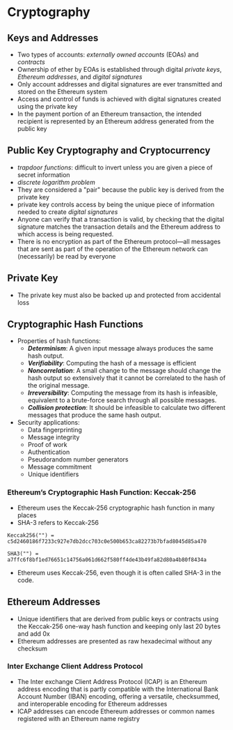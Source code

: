 # **Cryptography**
## **Keys and Addresses**
- Two types of accounts: *externally owned accounts* (EOAs) and *contracts*
- Ownership of ether by EOAs is established through digital *private keys*, *Ethereum addresses*, and *digital signatures*
- Only account addresses and digital signatures are ever transmitted and stored on the Ethereum system
- Access and control of funds is achieved with digital signatures created using the private key
- In the payment portion of an Ethereum transaction, the intended recipient is represented by an Ethereum address generated from the public key

## **Public Key Cryptography and Cryptocurrency**
- *trapdoor functions*: difficult to invert unless you are given a piece of secret information
- *discrete logarithm problem*
- They are considered a "pair" because the public key is derived from the private key
-  private key controls access by being the unique piece of information needed to create *digital signatures*
-  Anyone can verify that a transaction is valid, by checking that the digital signature matches the transaction details and the Ethereum address to which access is being requested. 
-  There is no encryption as part of the Ethereum protocol—all messages that are sent as part of the operation of the Ethereum network can (necessarily) be read by everyone

## **Private Key**
- The private key must also be backed up and protected from accidental loss

## **Cryptographic Hash Functions**
- Properties of hash functions:
  - ***Determinism***: A given input message always produces the same hash output.
  - ***Verifiability***: Computing the hash of a message is efficient
  - ***Noncorrelation***: A small change to the message should change the hash output so extensively that it cannot be correlated to the hash of the original message.
  - ***Irreversibility***: Computing the message from its hash is infeasible, equivalent to a brute-force search through all possible messages.
  - ***Collision protection***: It should be infeasible to calculate two different messages that produce the same hash output.
- Security applications: 
  - Data fingerprinting
  - Message integrity
  - Proof of work
  - Authentication
  - Pseudorandom number generators
  - Message commitment
  - Unique identifiers

### **Ethereum’s Cryptographic Hash Function: Keccak-256**
- Ethereum uses the Keccak-256 cryptographic hash function in many places
- SHA-3 refers to Keccak-256
```
Keccak256("") = c5d2460186f7233c927e7db2dcc703c0e500b653ca82273b7bfad8045d85a470

SHA3("") = a7ffc6f8bf1ed76651c14756a061d662f580ff4de43b49fa82d80a4b80f8434a
```
- Ethereum uses Keccak-256, even though it is often called SHA-3 in the code.

## **Ethereum Addresses**
- Unique identifiers that are derived from public keys or contracts using the Keccak-256 one-way hash function and keeping only last 20 bytes and add 0x
- Ethereum addresses are presented as raw hexadecimal without any checksum
### **Inter Exchange Client Address Protocol**
- The Inter exchange Client Address Protocol (ICAP) is an Ethereum address encoding that is partly compatible with the International Bank Account Number (IBAN) encoding, offering a versatile, checksummed, and interoperable encoding for Ethereum addresses
- ICAP addresses can encode Ethereum addresses or common names registered with an Ethereum name registry

